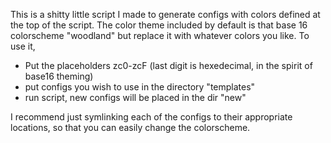 This is a shitty little script I made to generate configs with colors defined at the top of the script. The color theme included by default is that base 16 colorscheme "woodland" but replace it with whatever colors you like. To use it,

- Put the placeholders zc0-zcF (last digit is hexedecimal, in the spirit of base16 theming)
- put configs you wish to use in the directory "templates"
- run script, new configs will be placed in the dir "new"

I recommend just symlinking each of the configs to their appropriate locations, so that you can easily change the colorscheme.

